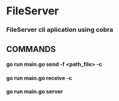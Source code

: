 # FileServer

### FileServer cli aplication using cobra

## COMMANDS
#### go run main.go send -f <path_file> -c <channel>
#### go run main.go receive -c <channel>
#### go run main.go server

